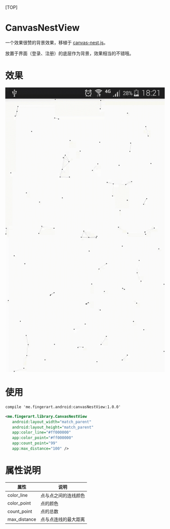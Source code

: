 [TOP]

# CanvasNestView
一个效果很赞的背景效果，移植于 [canvas-nest.js](https://github.com/hustcc/canvas-nest.js)。

放置于界面（登录、注册）的底层作为背景，效果相当的不错哦。

# 效果
![](./screenshots/canvasNestView.gif)

# 使用
```
compile 'me.fingerart.android:canvasNestView:1.0.0'
```
``` xml
<me.fingerart.library.CanvasNestView
   android:layout_width="match_parent"
   android:layout_height="match_parent"
   app:color_line="#ff000000"
   app:color_point="#ff000000"
   app:count_point="99"
   app:max_distance="100" />
```

# 属性说明
| 属性 | 说明 |
| ------------- | ----------------- |
| color_line    | 点与点之间的连线颜色 |
| color_point   | 点的颜色           |
| count_point   | 点的总数           |
| max_distance  | 点与点连线的最大距离 |



